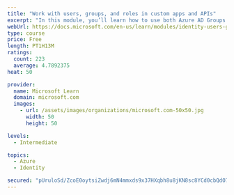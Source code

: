 ```yaml
---
title: "Work with users, groups, and roles in custom apps and APIs"
excerpt: "In this module, you’ll learn how to use both Azure AD Groups and Application Roles to provide fine grained access control to an application."
webUrl: https://docs.microsoft.com/en-us/learn/modules/identity-users-groups-approles/
type: course
price: Free
length: PT1H13M
ratings:
  count: 223
  average: 4.7892375
heat: 50

provider:
  name: Microsoft Learn
  domain: microsoft.com
  images:
    - url: /assets/images/organizations/microsoft.com-50x50.jpg
      width: 50
      height: 50

levels:
  - Intermediate

topics:
  - Azure
  - Identity

secured: "pUruloSd/ZcoE0oytsiZwdj6mN4mmxds9x37HXqbh8u8jKN8sc8YCd0cbQdO7O4Y5BJMDaRhuLSdanoywAleQ/COaadAOeV0gG62Y7IbeskCqJouG3sY9Y+8hSh2IvdR2a30fpC0ZWKcxSK3e3zrHrz/Uvhu+uH5CwvTxpBG/ndMbmWnqdfGmmKx4F48QdzwgI0iIi+XjEw1YmGJj5pDS06FrtE6qzVe58HSuglmpeV1VUeTZLOkwCgfWIgI7AnjQaqevYwxbV7IeJ9Ws5WzVqrhQDwPlEVyauPHy9X5KwUxe/FU0A0yFHlFQAFqwcWHBd9SyeoXxF8i2iPmdbmg2XIKu8PPjL+H/CUeA+dhDMci+Fs4lnLDHQygh2m0yN3XBb5Ovez1g30kUL2+uYOS60X4Ca9E0ZUG648ccph6dJc=;B0Pn1EADrKfvg0q6Xfk1Ag=="
---
```


